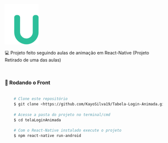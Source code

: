 


<img id="logo" src="./src/assets/logo.png" alt="Logo Do Projeto">
</br>
<p aling="center"> 💻 Projeto feito seguindo aulas de animação em React-Native (Projeto Retirado de uma das aulas)</p>

</br>

### 🎲 Rodando o Front 

```bash

    # Clone este repositório  
    $ git clone <https://github.com/KayoSilva19/Tabela-Login-Animada.git>

    # Acesse a pasta do projeto no terminal/cmd
    $ cd telaLoginAnimada

    # Com o React-Native instalado execute o projeto
    $ npm react-native run-android

```
